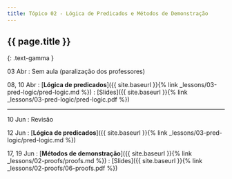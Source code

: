 ```yaml
---
title: Tópico 02 - Lógica de Predicados e Métodos de Demonstração
---
```


## {{ page.title }}
{: .text-gamma }

03 Abr
: Sem aula (paralização dos professores)

08, 10 Abr
: [**Lógica de predicados**]({{ site.baseurl }}{% link _lessons/03-pred-logic/pred-logic.md %})
  : [Slides]({{ site.baseurl }}{% link _lessons/03-pred-logic/pred-logic.pdf %})

---

10 Jun
: Revisão

12 Jun
: [**Lógica de predicados**]({{ site.baseurl }}{% link _lessons/03-pred-logic/pred-logic.md %})

17, 19 Jun
: [**Métodos de demonstração**]({{ site.baseurl }}{% link _lessons/02-proofs/proofs.md %})
  : [Slides]({{ site.baseurl }}{% link _lessons/02-proofs/06-proofs.pdf %})
